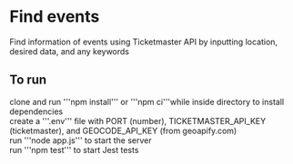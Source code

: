 # Find events
Find information of events using Ticketmaster API by inputting location, desired data, and any keywords

## To run
clone and run '''npm install''' or '''npm ci'''while inside directory to install dependencies  
create a '''.env''' file with PORT (number), TICKETMASTER_API_KEY (ticketmaster), and GEOCODE_API_KEY (from geoapify.com)  
run '''node app.js''' to start the server  
run '''npm test''' to start Jest tests  